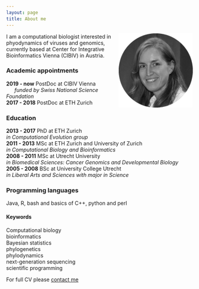 ```yaml
---
layout: page
title: About me
---
```


<img src="/img/VB_bw.png" alt="Drawing" style="width: 200px;" vspace="-50px;" align="right"/> 
I am a computational biologist interested in phyodynamics of viruses and genomics, currently based at Center for Integrative Bioinformatics Vienna (CIBIV) in Austria.  

### Academic appointments   
**2019 - now** PostDoc at CIBIV Vienna  
` ` ` ` _funded by Swiss National Science Foundation_  
**2017 - 2018** PostDoc at ETH Zurich

### Education  
**2013 - 2017** PhD at ETH Zurich  
    _in Computational Evolution group_  
**2011 - 2013** MSc at ETH Zurich and University of Zurich  
        _in Computational Biology and Bioinformatics_  
**2008 - 2011** MSc at Utrecht University  
        _in Biomedical Sciences: Cancer Genomics and Developmental Biology_  
**2005 - 2008** BSc at University College Utrecht  
        _in Liberal Arts and Sciences with major in Science_  

### Programming languages  
Java, R, bash and basics of C++, python and perl

#### Keywords  
Computational biology  
bioinformatics  
Bayesian statistics  
phylogenetics  
phylodynamics  
next-generation sequencing  
scientific programming  

For full CV please [contact me]("https://boskovav.github.io/contact.md")
